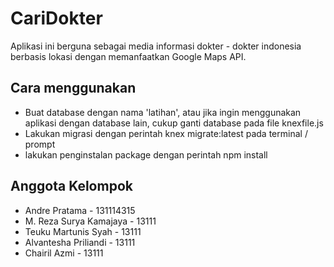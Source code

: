 # CariDokter

Aplikasi ini berguna sebagai media informasi dokter - dokter indonesia berbasis lokasi dengan memanfaatkan Google Maps API.

## Cara menggunakan

* Buat database dengan nama 'latihan', atau jika ingin menggunakan aplikasi dengan database lain, cukup ganti database pada file knexfile.js
* Lakukan migrasi dengan perintah knex migrate:latest pada terminal / prompt
* lakukan penginstalan package dengan perintah npm install

## Anggota Kelompok

* Andre Pratama - 131114315
* M. Reza Surya Kamajaya - 13111
* Teuku Martunis Syah - 13111
* Alvantesha Priliandi - 13111
* Chairil Azmi - 13111